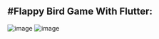 #Flappy Bird Game With Flutter:
-------
![image](https://github.com/keremkiyak/FlappyBird/assets/110934008/83583b52-2f7c-44d7-bd31-579aa1fed5d5)
![image](https://github.com/keremkiyak/FlappyBird/assets/110934008/718343a4-cbf3-4e0d-a2a5-450154c334ee)



